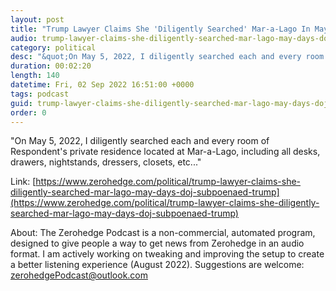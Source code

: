 ```yaml
---
layout: post
title: "Trump Lawyer Claims She 'Diligently Searched' Mar-a-Lago In May, Days Before DOJ Subpoenaed Trump"
audio: trump-lawyer-claims-she-diligently-searched-mar-lago-may-days-doj-subpoenaed-trump-0
category: political
desc: "&quot;On May 5, 2022, I diligently searched each and every room of Respondent's private residence located at Mar-a-Lago, including all desks, drawers, nightstands, dressers, closets, etc...&quot;"
duration: 00:02:20
length: 140
datetime: Fri, 02 Sep 2022 16:51:00 +0000
tags: podcast
guid: trump-lawyer-claims-she-diligently-searched-mar-lago-may-days-doj-subpoenaed-trump-0
order: 0
---
```

&quot;On May 5, 2022, I diligently searched each and every room of Respondent's private residence located at Mar-a-Lago, including all desks, drawers, nightstands, dressers, closets, etc...&quot;

Link: [https://www.zerohedge.com/political/trump-lawyer-claims-she-diligently-searched-mar-lago-may-days-doj-subpoenaed-trump](https://www.zerohedge.com/political/trump-lawyer-claims-she-diligently-searched-mar-lago-may-days-doj-subpoenaed-trump)

About: The Zerohedge Podcast is a non-commercial, automated program, designed to give people a way to get news from Zerohedge in an audio format.  I am actively working on tweaking and improving the setup to create a better listening experience (August 2022).  Suggestions are welcome: [zerohedgePodcast@outlook.com](mailto:zerohedgePodcast@outlook.com)